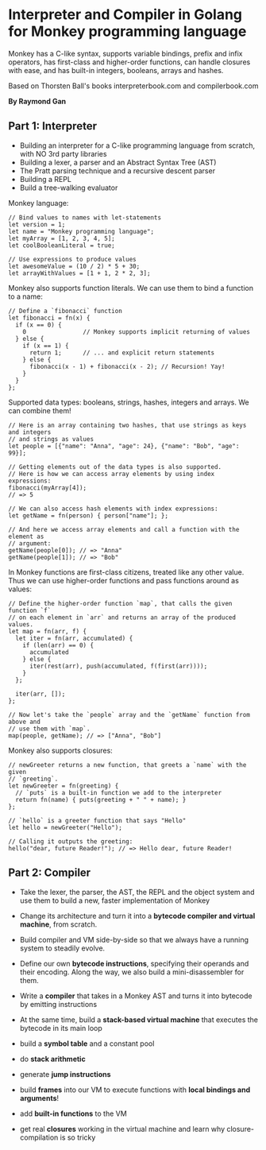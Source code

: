 # Interpreter and Compiler in Golang for Monkey programming language

Monkey has a C-like syntax, supports variable bindings, prefix and infix operators, has first-class and higher-order functions, can handle closures with ease, and has built-in integers, booleans, arrays and hashes.

Based on Thorsten Ball's books interpreterbook.com and compilerbook.com

**By Raymond Gan**

## Part 1: Interpreter
- Building an interpreter for a C-like programming language from scratch, with NO 3rd party libraries
- Building a lexer, a parser and an Abstract Syntax Tree (AST)
- The Pratt parsing technique and a recursive descent parser
- Building a REPL
- Build a tree-walking evaluator

Monkey language:
```
// Bind values to names with let-statements
let version = 1;
let name = "Monkey programming language";
let myArray = [1, 2, 3, 4, 5];
let coolBooleanLiteral = true;

// Use expressions to produce values
let awesomeValue = (10 / 2) * 5 + 30;
let arrayWithValues = [1 + 1, 2 * 2, 3];
```
Monkey also supports function literals. We can use them to bind a function to a name:
```
// Define a `fibonacci` function
let fibonacci = fn(x) {
  if (x == 0) {
    0                // Monkey supports implicit returning of values
  } else {
    if (x == 1) {
      return 1;      // ... and explicit return statements
    } else {
      fibonacci(x - 1) + fibonacci(x - 2); // Recursion! Yay!
    }
  }
};
```
Supported data types: booleans, strings, hashes, integers and arrays. We can combine them!
```
// Here is an array containing two hashes, that use strings as keys and integers
// and strings as values
let people = [{"name": "Anna", "age": 24}, {"name": "Bob", "age": 99}];

// Getting elements out of the data types is also supported.
// Here is how we can access array elements by using index expressions:
fibonacci(myArray[4]);
// => 5

// We can also access hash elements with index expressions:
let getName = fn(person) { person["name"]; };

// And here we access array elements and call a function with the element as
// argument:
getName(people[0]); // => "Anna"
getName(people[1]); // => "Bob"
```
In Monkey functions are first-class citizens, treated like any other value. Thus we can use higher-order functions and pass functions around as values:
```
// Define the higher-order function `map`, that calls the given function `f`
// on each element in `arr` and returns an array of the produced values.
let map = fn(arr, f) {
  let iter = fn(arr, accumulated) {
    if (len(arr) == 0) {
      accumulated
    } else {
      iter(rest(arr), push(accumulated, f(first(arr))));
    }
  };

  iter(arr, []);
};

// Now let's take the `people` array and the `getName` function from above and
// use them with `map`.
map(people, getName); // => ["Anna", "Bob"]
```
Monkey also supports closures:
```
// newGreeter returns a new function, that greets a `name` with the given
// `greeting`.
let newGreeter = fn(greeting) {
  // `puts` is a built-in function we add to the interpreter
  return fn(name) { puts(greeting + " " + name); }
};

// `hello` is a greeter function that says "Hello"
let hello = newGreeter("Hello");

// Calling it outputs the greeting:
hello("dear, future Reader!"); // => Hello dear, future Reader!
```
## Part 2: Compiler

- Take the lexer, the parser, the AST, the REPL and the object system and use them to build a new, faster implementation of Monkey
- Change its architecture and turn it into a **bytecode compiler and virtual machine**, from scratch.
- Build compiler and VM side-by-side so that we always have a running system to steadily evolve.

- Define our own **bytecode instructions**, specifying their operands and their encoding. Along the way, we also build a mini-disassembler for them.
- Write a **compiler** that takes in a Monkey AST and turns it into bytecode by emitting instructions
- At the same time, build a **stack-based virtual machine** that executes the bytecode in its main loop

- build a **symbol table** and a constant pool
- do **stack arithmetic**
- generate **jump instructions**
- build **frames** into our VM to execute functions with **local bindings and arguments**!
- add **built-in functions** to the VM
- get real **closures** working in the virtual machine and learn why closure-compilation is so tricky
